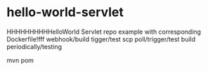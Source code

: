 # hello-world-servlet
HHHHHHHHHHelloWorld Servlet repo example with corresponding Dockerfile!fff
webhook/build tigger/test
scp poll/trigger/test
build periodically/testing


mvn pom 
